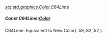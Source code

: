 _[std](../../modules/std/std-module.md):[std.graphics](../../modules/std/std-graphics.md).[Color](../../modules/std/std-graphics-color.md).C64Lime_
##### Const C64Lime:[Color](../../modules/std/std-graphics-color.md)
C64Lime. Equivalent to New Color( .59,.82,.52 ).
